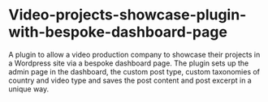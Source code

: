 # Video-projects-showcase-plugin-with-bespoke-dashboard-page
A plugin to allow a video production company to showcase their projects in a Wordpress site  via a bespoke dashboard page.  The plugin sets up the admin page in the dashboard, the custom post type, custom taxonomies of country and video type and saves the post content and post excerpt in a unique way.
